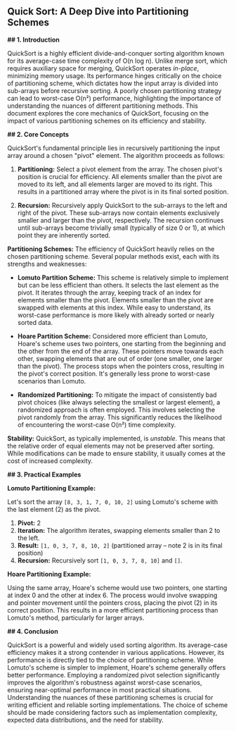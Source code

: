 ## Quick Sort: A Deep Dive into Partitioning Schemes

**## 1. Introduction**

QuickSort is a highly efficient divide-and-conquer sorting algorithm known for its average-case time complexity of O(n log n).  Unlike merge sort, which requires auxiliary space for merging, QuickSort operates *in-place*, minimizing memory usage.  Its performance hinges critically on the choice of partitioning scheme, which dictates how the input array is divided into sub-arrays before recursive sorting.  A poorly chosen partitioning strategy can lead to worst-case O(n²) performance, highlighting the importance of understanding the nuances of different partitioning methods.  This document explores the core mechanics of QuickSort, focusing on the impact of various partitioning schemes on its efficiency and stability.

**## 2. Core Concepts**

QuickSort's fundamental principle lies in recursively partitioning the input array around a chosen "pivot" element.  The algorithm proceeds as follows:

1. **Partitioning:** Select a pivot element from the array.  The chosen pivot's position is crucial for efficiency.  All elements smaller than the pivot are moved to its left, and all elements larger are moved to its right.  This results in a partitioned array where the pivot is in its final sorted position.

2. **Recursion:** Recursively apply QuickSort to the sub-arrays to the left and right of the pivot.  These sub-arrays now contain elements exclusively smaller and larger than the pivot, respectively.  The recursion continues until sub-arrays become trivially small (typically of size 0 or 1), at which point they are inherently sorted.

**Partitioning Schemes:**  The efficiency of QuickSort heavily relies on the chosen partitioning scheme. Several popular methods exist, each with its strengths and weaknesses:

* **Lomuto Partition Scheme:**  This scheme is relatively simple to implement but can be less efficient than others. It selects the last element as the pivot.  It iterates through the array, keeping track of an index for elements smaller than the pivot. Elements smaller than the pivot are swapped with elements at this index.  While easy to understand, its worst-case performance is more likely with already sorted or nearly sorted data.

* **Hoare Partition Scheme:**  Considered more efficient than Lomuto, Hoare's scheme uses two pointers, one starting from the beginning and the other from the end of the array.  These pointers move towards each other, swapping elements that are out of order (one smaller, one larger than the pivot). The process stops when the pointers cross, resulting in the pivot's correct position.  It's generally less prone to worst-case scenarios than Lomuto.

* **Randomized Partitioning:** To mitigate the impact of consistently bad pivot choices (like always selecting the smallest or largest element), a randomized approach is often employed.  This involves selecting the pivot randomly from the array.  This significantly reduces the likelihood of encountering the worst-case O(n²) time complexity.


**Stability:**  QuickSort, as typically implemented, is *unstable*. This means that the relative order of equal elements may not be preserved after sorting.  While modifications can be made to ensure stability, it usually comes at the cost of increased complexity.

**## 3. Practical Examples**

**Lomuto Partitioning Example:**

Let's sort the array `[8, 3, 1, 7, 0, 10, 2]` using Lomuto's scheme with the last element (2) as the pivot.

1. **Pivot:** 2
2. **Iteration:** The algorithm iterates, swapping elements smaller than 2 to the left.
3. **Result:** `[1, 0, 3, 7, 8, 10, 2]` (partitioned array – note 2 is in its final position)
4. **Recursion:** Recursively sort `[1, 0, 3, 7, 8, 10]` and `[]`.

**Hoare Partitioning Example:**

Using the same array, Hoare's scheme would use two pointers, one starting at index 0 and the other at index 6. The process would involve swapping and pointer movement until the pointers cross, placing the pivot (2) in its correct position.  This results in a more efficient partitioning process than Lomuto's method, particularly for larger arrays.

**## 4. Conclusion**

QuickSort is a powerful and widely used sorting algorithm.  Its average-case efficiency makes it a strong contender in various applications.  However, its performance is directly tied to the choice of partitioning scheme.  While Lomuto's scheme is simpler to implement, Hoare's scheme generally offers better performance.  Employing a randomized pivot selection significantly improves the algorithm's robustness against worst-case scenarios, ensuring near-optimal performance in most practical situations.  Understanding the nuances of these partitioning schemes is crucial for writing efficient and reliable sorting implementations.  The choice of scheme should be made considering factors such as implementation complexity, expected data distributions, and the need for stability.